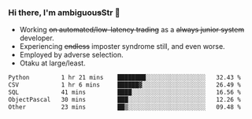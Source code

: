 ### Hi there, I'm ambiguou~~s~~Str 👋

<!--
**ambiguoustexture/ambiguoustexture** is a ✨ _special_ ✨ repository because its `README.md` (this file) appears on your GitHub profile.

Here are some ideas to get you started:
-->
- Working ~~on automated/low-latency trading~~ as a ~~always junior system~~ developer.
- Experiencing ~~endless~~ imposter syndrome still, and even worse.
- Employed by adverse selection.
- Otaku at large/least.

<!--START_SECTION:waka-->

```txt
Python         1 hr 21 mins    ████████░░░░░░░░░░░░░░░░░   32.43 %
CSV            1 hr 6 mins     ██████▓░░░░░░░░░░░░░░░░░░   26.49 %
SQL            41 mins         ████░░░░░░░░░░░░░░░░░░░░░   16.56 %
ObjectPascal   30 mins         ███░░░░░░░░░░░░░░░░░░░░░░   12.26 %
Other          23 mins         ██▒░░░░░░░░░░░░░░░░░░░░░░   09.48 %
```

<!--END_SECTION:waka-->
